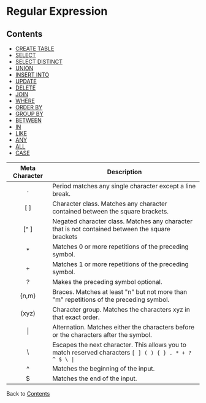 # Regular Expression  

## Contents
* [CREATE TABLE](#CREATE_TABLE)
* [SELECT](#SELECT)
* [SELECT DISTINCT](#SELECT_DISTINCT)
* [UNION](#UNION)
* [INSERT INTO](#INSERT_INTO) 
* [UPDATE](#UPDATE)
* [DELETE](#DELETE)
* [JOIN](#JOIN)
* [WHERE](#WHERE)
* [ORDER BY](#ORDER_BY)
* [GROUP BY](#GROUP_BY)
* [BETWEEN](#BETWEEN)
* [IN](#IN)
* [LIKE](#LIKE)
* [ANY](#ANY)
* [ALL](#ALL)
* [CASE](#CASE)

| Meta Character | Description |
|:----:|----|
|.|Period matches any single character except a line break.|
|[ ]|Character class. Matches any character contained between the square brackets.|
|[^ ]|Negated character class. Matches any character that is not contained between the square brackets|
|*|Matches 0 or more repetitions of the preceding symbol.|
|+|Matches 1 or more repetitions of the preceding symbol.|
|?|Makes the preceding symbol optional.|
|{n,m}|Braces. Matches at least "n" but not more than "m" repetitions of the preceding symbol.|
|(xyz)|Character group. Matches the characters xyz in that exact order.|
|&#124;|Alternation. Matches either the characters before or the characters after the symbol.|
|&#92;|Escapes the next character. This allows you to match reserved characters <code>[ ] ( ) { } . * + ? ^ $ \ &#124;</code>|
|^|Matches the beginning of the input.|
|$|Matches the end of the input.|

Back to [Contents](#Contents)
<br>
